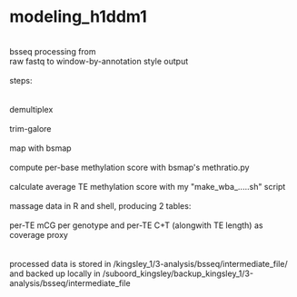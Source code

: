 # modeling_h1ddm1
<br/>
bsseq processing from<br/>
raw fastq to window-by-annotation style output<br/>
<br/>
steps:<br/><br/>
<br/>
demultiplex<br/>
<br/>
trim-galore<br/>
<br/>
map with bsmap<br/>
<br/>
compute per-base methylation score with bsmap's methratio.py<br/>
<br/>
calculate average TE methylation score with my "make_wba_.....sh" script<br/>
<br/>
massage data in R and shell, producing 2 tables: <br/>
<br/>
per-TE mCG per genotype and per-TE C+T (alongwith TE length) as coverage proxy<br/>
<br/><br/>
processed data is stored in /kingsley_1/3-analysis/bsseq/intermediate_file/<br/>
and backed up locally in /suboord_kingsley/backup_kingsley_1/3-analysis/bsseq/intermediate_file<br/>



